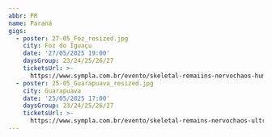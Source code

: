 ```yaml
---
abbr: PR
name: Paraná
gigs:
  - poster: 27-05_Foz_resized.jpg
    city: Foz do Iguaçu
    date: '27/05/2025 19:00'
    daysGroup: 23/24/25/26/27
    ticketsUrl: >-
      https://www.sympla.com.br/evento/skeletal-remaiins-nervochaos-human-cremation/2903314
  - poster: 25-05_Guarapuava_resized.jpg
    city: Guarapuava
    date: '25/05/2025 17:00'
    daysGroup: 23/24/25/26/27
    ticketsUrl: >-
      https://www.sympla.com.br/evento/skeletal-remains-nervochaos-ultraviolent/2903165
---
```


